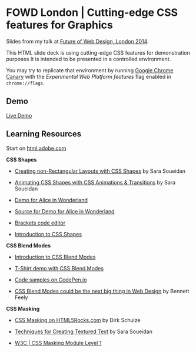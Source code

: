 FOWD London | Cutting-edge CSS features for Graphics
===

Slides from my talk at [Future of Web Design, London 2014](http://futureofwebdesign.com/london-2014/).

This HTML slide deck is using cutting-edge CSS features for demonstration purposes
It is intended to be presented in a controlled environment.

You may try to replicate that environment by running
[Google Chrome Canary](https://www.google.com/intl/en/chrome/browser/canary.html)
with the _Experimental Web Platform features_ flag enabled in `chrome://flags`.

Demo
---

[Live Demo](http://razvancaliman.com/fowd-london-2014/#/)


Learning Resources
---

Start on [html.adobe.com](http://html.adobe.com/webplatform)

**CSS Shapes**

  * [Creating non-Rectangular Layouts with CSS Shapes](http://sarasoueidan.com/blog/css-shapes/) by Sara Soueidan

  * [Animating CSS Shapes with CSS Animations & Transitions](http://sarasoueidan.com/blog/animating-css-shapes/) by Sara Soueidan

  * [Demo for Alice in Wonderland ](http://adobe-webplatform.github.io/Demo-for-Alice-s-Adventures-in-Wonderland/)

  * [Source for Demo for Alice in Wonderland](https://github.com/adobe-webplatform/Demo-for-Alice-s-Adventures-in-Wonderland)

  * [Brackets code editor](http://brackets.io)

  * [Introduction to CSS Shapes](http://html.adobe.com/webplatform/layout/shapes/)


**CSS Blend Modes**

  * [Introduction to CSS Blend Modes](http://html.adobe.com/webplatform/graphics/blendmodes/)

  * [T-Shirt demo with CSS Blend Modes](razvancaliman.com/cssblending/)

  * [Code samples on CodePen.io](http://codepen.io/collection/hfxiw)

  * [CSS Blend Modes could be the next big thing in Web Design](https://medium.com/web-design-technique/6b51bf53743a) by Bennett Feely


**CSS Masking**

  * [CSS Masking on HTML5Rocks.com](http://www.html5rocks.com/en/tutorials/masking/adobe/) by Dirk Schulze

  * [Techniques for Creating Textured Text](http://tympanus.net/codrops/2013/12/02/techniques-for-creating-textured-text/) by Sara Soueidan

  * [W3C | CSS Masking Module Level 1](http://www.w3.org/TR/css-masking-1/)
